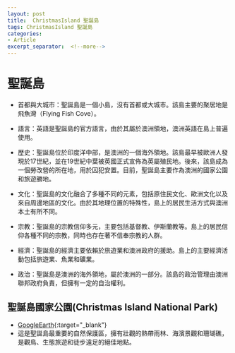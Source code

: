 ```yaml
---
layout: post
title:  ChristmasIsland 聖誕島
tags: ChristmasIsland 聖誕島 
categories:
- Article
excerpt_separator:  <!--more-->
---
```

# 聖誕島
- 首都與大城市：聖誕島是一個小島，沒有首都或大城市。該島主要的聚居地是飛魚灣（Flying Fish Cove）。

- 語言：英語是聖誕島的官方語言，由於其屬於澳洲領地，澳洲英語在島上普遍使用。

- 歷史：聖誕島位於印度洋中部，是澳洲的一個海外領地。該島最早被歐洲人發現於17世紀，並在19世紀中葉被英國正式宣佈為英屬殖民地。後來，該島成為一個勞改營的所在地，用於囚犯安置。目前，聖誕島主要作為澳洲的國家公園和旅遊勝地。

- 文化：聖誕島的文化融合了多種不同的元素，包括原住民文化、歐洲文化以及來自周邊地區的文化。由於其地理位置的特殊性，島上的居民生活方式與澳洲本土有所不同。

- 宗教：聖誕島的宗教信仰多元，主要包括基督教、伊斯蘭教等。島上的居民信仰各種不同的宗教，同時也存在著不信奉宗教的人群。

- 經濟：聖誕島的經濟主要依賴於旅遊業和澳洲政府的援助。島上的主要經濟活動包括旅遊業、魚業和礦業。

- 政治：聖誕島是澳洲的海外領地，屬於澳洲的一部分。該島的政治管理由澳洲聯邦政府負責，但擁有一定的自治權利。

## 聖誕島國家公園(Christmas Island National Park)
- [GoogleEarth](https://earth.google.com/web/search/Christmas+Island+National+Park/@-10.44468991,105.57744774,5.23838491a,46806.94904398d,34.99999943y,0h,0t,0r/data=CigiJgokCcHwOFZWbjNAEb_wOFZWbjPAGcaI3ASfD0lAIYbuYkZDL0nAMikKJwolCiExTWtxU2RZMlg5bE5rU1VvS2hJbjhsd3ZfRDNvb2pNMmggAToDCgEw "GoogleEarth"){:target="_blank"} 
- 這是聖誕島最重要的自然保護區，擁有壯觀的熱帶雨林、海濱景觀和珊瑚礁，是觀鳥、生態旅遊和徒步遠足的絕佳地點。


